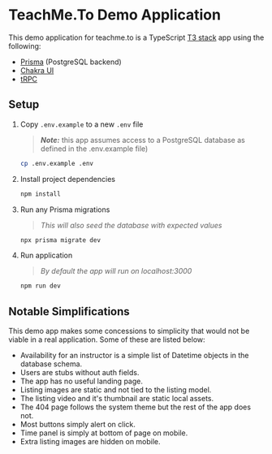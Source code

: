 # TeachMe.To Demo Application

This demo application for teachme.to is a TypeScript [T3 stack](https://create.t3.gg/) app using the following:

- [Prisma](https://www.prisma.io/) (PostgreSQL backend)
- [Chakra UI](https://chakra-ui.com/)
- [tRPC](https://trpc.io/)

## Setup

1. Copy `.env.example` to a new `.env` file
    > **_Note:_** this app assumes access to a PostgreSQL database as defined in the .env.example file)

    ```sh
    cp .env.example .env
    ```

2. Install project dependencies

    ```sh
    npm install
    ```

3. Run any Prisma migrations
    > _This will also seed the database with expected values_

    ```sh
    npx prisma migrate dev
    ```

4. Run application
    > _By default the app will run on localhost:3000_

    ```sh
    npm run dev
    ```

## Notable Simplifications

This demo app makes some concessions to simplicity that would not be viable in a real application. Some of these are listed below:

- Availability for an instructor is a simple list of Datetime objects in the database schema.
- Users are stubs without auth fields.
- The app has no useful landing page.
- Listing images are static and not tied to the listing model.
- The listing video and it's thumbnail are static local assets.
- The 404 page follows the system theme but the rest of the app does not.
- Most buttons simply alert on click.
- Time panel is simply at bottom of page on mobile.
- Extra listing images are hidden on mobile.
